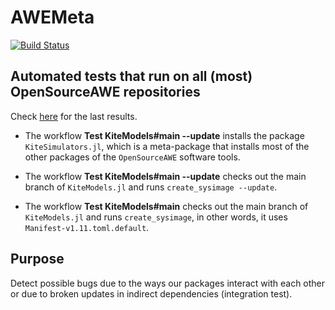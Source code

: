 # AWEMeta

[![Build Status](https://github.com/OpenSourceAWE/AWEMeta.jl/actions/workflows/CI.yml/badge.svg?branch=main)](https://github.com/OpenSourceAWE/AWEMeta.jl/actions/workflows/CI.yml?query=branch%3Amain)

## Automated tests that run on all (most) **OpenSourceAWE** repositories

Check [here](https://github.com/OpenSourceAWE/AWEMeta.jl/actions) for the last results.

- The workflow **Test KiteModels#main --update** installs the package `KiteSimulators.jl`, which is a meta-package that installs most of the other packages of the `OpenSourceAWE` software tools.

- The workflow **Test KiteModels#main --update** checks out the main branch of `KiteModels.jl` and runs `create_sysimage --update`.
- The workflow **Test KiteModels#main** checks out the main branch of `KiteModels.jl` and runs `create_sysimage`, in other words, it uses `Manifest-v1.11.toml.default`.

## Purpose
Detect possible bugs due to the ways our packages interact with each other or
due to broken updates in indirect dependencies (integration test).

